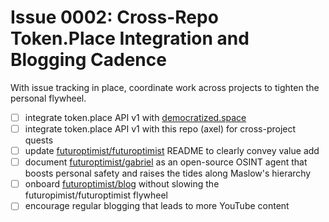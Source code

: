 # Issue 0002: Cross-Repo Token.Place Integration and Blogging Cadence

With issue tracking in place, coordinate work across projects to tighten the personal flywheel.

- [ ] integrate token.place API v1 with [democratized.space](https://github.com/democratizedspace/dspace)
- [ ] integrate token.place API v1 with this repo (axel) for cross-project quests
- [ ] update [futuroptimist/futuroptimist](https://github.com/futuroptimist/futuroptimist) README to clearly convey value add
- [ ] document [futuroptimist/gabriel](https://github.com/futuroptimist/gabriel) as an open-source OSINT agent that boosts personal safety and raises the tides along Maslow's hierarchy
- [ ] onboard [futuroptimist/blog](https://github.com/futuroptimist/blog) without slowing the futuropimist/futuroptimist flywheel
- [ ] encourage regular blogging that leads to more YouTube content
